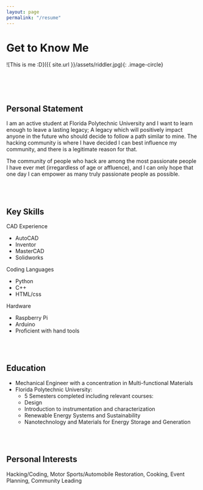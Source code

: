 ```yaml
---
layout: page
permalink: "/resume"
---
```



# Get to Know Me

![This is me :D]({{ site.url }}/assets/riddler.jpg){: .image-circle}


<br/>
<br/>
<br/>


## Personal Statement
I am an active student at Florida Polytechnic University and I want to learn enough to
leave a lasting legacy; A legacy which will positively impact anyone in the future
who should decide to follow a path similar to mine.
The hacking community is where I have decided I can best influence my community, and there
is a legitimate reason for that.

The community of people who hack are among the most passionate people I have ever met
(irregardless of age or affluence), and I can only hope that one day I can empower as
many truly passionate people as possible.


<br/><br/>

## Key Skills
CAD Experience

- AutoCAD
- Inventor
- MasterCAD
- Solidworks


Coding Languages

- Python
- C++
- HTML/css


Hardware

- Raspberry Pi
- Arduino
- Proficient with hand tools

<br/><br/>


## Education
- Mechanical Engineer with a concentration in Multi-functional Materials
- Florida Polytechnic University:
  - 5 Semesters completed including relevant courses:
  - Design
  - Introduction to instrumentation and characterization
  - Renewable Energy Systems and Sustainability
  - Nanotechnology and Materials for Energy Storage and Generation

<br/><br/>

## Personal Interests
Hacking/Coding,
Motor Sports/Automobile Restoration,
Cooking,
Event Planning,
Community Leading
